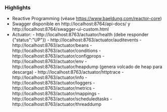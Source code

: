 

### Highlights

- Reactive Programming (véase https://www.baeldung.com/reactor-core)
- Swagger disponible en http://localhost:8764/api-docs/ y http://localhost:8764/swagger-ui-custom.html
- Actuator:
      - http://localhost:8763/actuator/health (debe responder {"status":"UP"})
      - http://localhost:8763/actuator/auditevents
      - http://localhost:8763/actuator/beans
      - http://localhost:8763/actuator/conditions
      - http://localhost:8763/actuator/configprops
      - http://localhost:8763/actuator/env
      - http://localhost:8763/actuator/heapdump (genera volcado de heap para descarga)
      - http://localhost:8763/actuator/httptrace
      - http://localhost:8763/actuator/info
      - http://localhost:8763/actuator/loggers
      - http://localhost:8763/actuator/metrics
      - http://localhost:8763/actuator/mappings
      - http://localhost:8763/actuator/scheduledtasks
      - http://localhost:8763/actuator/threaddump